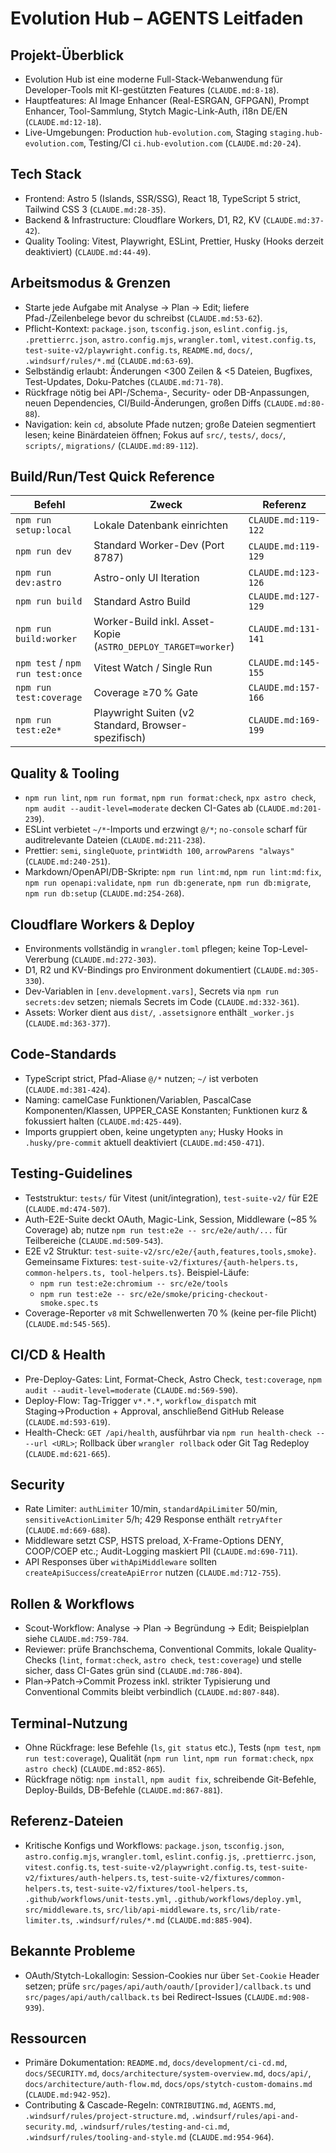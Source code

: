 # Evolution Hub – AGENTS Leitfaden

## Projekt-Überblick

- Evolution Hub ist eine moderne Full-Stack-Webanwendung für Developer-Tools mit KI-gestützten Features (`CLAUDE.md:8-18`).
- Hauptfeatures: AI Image Enhancer (Real-ESRGAN, GFPGAN), Prompt Enhancer, Tool-Sammlung, Stytch Magic-Link-Auth, i18n DE/EN (`CLAUDE.md:12-18`).
- Live-Umgebungen: Production `hub-evolution.com`, Staging `staging.hub-evolution.com`, Testing/CI `ci.hub-evolution.com` (`CLAUDE.md:20-24`).

## Tech Stack

- Frontend: Astro 5 (Islands, SSR/SSG), React 18, TypeScript 5 strict, Tailwind CSS 3 (`CLAUDE.md:28-35`).
- Backend & Infrastructure: Cloudflare Workers, D1, R2, KV (`CLAUDE.md:37-42`).
- Quality Tooling: Vitest, Playwright, ESLint, Prettier, Husky (Hooks derzeit deaktiviert) (`CLAUDE.md:44-49`).

## Arbeitsmodus & Grenzen

- Starte jede Aufgabe mit Analyse → Plan → Edit; liefere Pfad-/Zeilenbelege bevor du schreibst (`CLAUDE.md:53-62`).
- Pflicht-Kontext: `package.json`, `tsconfig.json`, `eslint.config.js`, `.prettierrc.json`, `astro.config.mjs`, `wrangler.toml`, `vitest.config.ts`, `test-suite-v2/playwright.config.ts`, `README.md`, `docs/`, `.windsurf/rules/*.md` (`CLAUDE.md:63-69`).
- Selbständig erlaubt: Änderungen <300 Zeilen & <5 Dateien, Bugfixes, Test-Updates, Doku-Patches (`CLAUDE.md:71-78`).
- Rückfrage nötig bei API-/Schema-, Security- oder DB-Anpassungen, neuen Dependencies, CI/Build-Änderungen, großen Diffs (`CLAUDE.md:80-88`).
- Navigation: kein `cd`, absolute Pfade nutzen; große Dateien segmentiert lesen; keine Binärdateien öffnen; Fokus auf `src/`, `tests/`, `docs/`, `scripts/`, `migrations/` (`CLAUDE.md:89-112`).

## Build/Run/Test Quick Reference

| Befehl | Zweck | Referenz |
|--------|-------|----------|
| `npm run setup:local` | Lokale Datenbank einrichten | `CLAUDE.md:119-122` |
| `npm run dev` | Standard Worker-Dev (Port 8787) | `CLAUDE.md:119-129` |
| `npm run dev:astro` | Astro-only UI Iteration | `CLAUDE.md:123-126` |
| `npm run build` | Standard Astro Build | `CLAUDE.md:127-129` |
| `npm run build:worker` | Worker-Build inkl. Asset-Kopie (`ASTRO_DEPLOY_TARGET=worker`) | `CLAUDE.md:131-141` |
| `npm test` / `npm run test:once` | Vitest Watch / Single Run | `CLAUDE.md:145-155` |
| `npm run test:coverage` | Coverage ≥70 % Gate | `CLAUDE.md:157-166` |
| `npm run test:e2e*` | Playwright Suiten (v2 Standard, Browser-spezifisch) | `CLAUDE.md:169-199` |

## Quality & Tooling

- `npm run lint`, `npm run format`, `npm run format:check`, `npx astro check`, `npm audit --audit-level=moderate` decken CI-Gates ab (`CLAUDE.md:201-239`).
- ESLint verbietet `~/*`-Imports und erzwingt `@/*`; `no-console` scharf für auditrelevante Dateien (`CLAUDE.md:211-238`).
- Prettier: `semi`, `singleQuote`, `printWidth 100`, `arrowParens "always"` (`CLAUDE.md:240-251`).
- Markdown/OpenAPI/DB-Skripte: `npm run lint:md`, `npm run lint:md:fix`, `npm run openapi:validate`, `npm run db:generate`, `npm run db:migrate`, `npm run db:setup` (`CLAUDE.md:254-268`).

## Cloudflare Workers & Deploy

- Environments vollständig in `wrangler.toml` pflegen; keine Top-Level-Vererbung (`CLAUDE.md:272-303`).
- D1, R2 und KV-Bindings pro Environment dokumentiert (`CLAUDE.md:305-330`).
- Dev-Variablen in `[env.development.vars]`, Secrets via `npm run secrets:dev` setzen; niemals Secrets im Code (`CLAUDE.md:332-361`).
- Assets: Worker dient aus `dist/`, `.assetsignore` enthält `_worker.js` (`CLAUDE.md:363-377`).

## Code-Standards

- TypeScript strict, Pfad-Aliase `@/*` nutzen; `~/` ist verboten (`CLAUDE.md:381-424`).
- Naming: camelCase Funktionen/Variablen, PascalCase Komponenten/Klassen, UPPER_CASE Konstanten; Funktionen kurz & fokussiert halten (`CLAUDE.md:425-449`).
- Imports gruppiert oben, keine ungetypten `any`; Husky Hooks in `.husky/pre-commit` aktuell deaktiviert (`CLAUDE.md:450-471`).

## Testing-Guidelines

- Teststruktur: `tests/` für Vitest (unit/integration), `test-suite-v2/` für E2E (`CLAUDE.md:474-507`).
- Auth-E2E-Suite deckt OAuth, Magic-Link, Session, Middleware (~85 % Coverage) ab; nutze `npm run test:e2e -- src/e2e/auth/...` für Teilbereiche (`CLAUDE.md:509-543`).
- E2E v2 Struktur: `test-suite-v2/src/e2e/{auth,features,tools,smoke}`. Gemeinsame Fixtures: `test-suite-v2/fixtures/{auth-helpers.ts, common-helpers.ts, tool-helpers.ts}`. Beispiel-Läufe:
  - `npm run test:e2e:chromium -- src/e2e/tools`
  - `npm run test:e2e -- src/e2e/smoke/pricing-checkout-smoke.spec.ts`
- Coverage-Reporter `v8` mit Schwellenwerten 70 % (keine per-file Plicht) (`CLAUDE.md:545-565`).

## CI/CD & Health

- Pre-Deploy-Gates: Lint, Format-Check, Astro Check, `test:coverage`, `npm audit --audit-level=moderate` (`CLAUDE.md:569-590`).
- Deploy-Flow: Tag-Trigger `v*.*.*`, `workflow_dispatch` mit Staging→Production + Approval, anschließend GitHub Release (`CLAUDE.md:593-619`).
- Health-Check: `GET /api/health`, ausführbar via `npm run health-check -- --url <URL>`; Rollback über `wrangler rollback` oder Git Tag Redeploy (`CLAUDE.md:621-665`).

## Security

- Rate Limiter: `authLimiter` 10/min, `standardApiLimiter` 50/min, `sensitiveActionLimiter` 5/h; 429 Response enthält `retryAfter` (`CLAUDE.md:669-688`).
- Middleware setzt CSP, HSTS preload, X-Frame-Options DENY, COOP/COEP etc.; Audit-Logging maskiert PII (`CLAUDE.md:690-711`).
- API Responses über `withApiMiddleware` sollten `createApiSuccess`/`createApiError` nutzen (`CLAUDE.md:712-755`).

## Rollen & Workflows

- Scout-Workflow: Analyse → Plan → Begründung → Edit; Beispielplan siehe `CLAUDE.md:759-784`.
- Reviewer: prüfe Branchschema, Conventional Commits, lokale Quality-Checks (`lint`, `format:check`, `astro check`, `test:coverage`) und stelle sicher, dass CI-Gates grün sind (`CLAUDE.md:786-804`).
- Plan→Patch→Commit Prozess inkl. strikter Typisierung und Conventional Commits bleibt verbindlich (`CLAUDE.md:807-848`).

## Terminal-Nutzung

- Ohne Rückfrage: lese Befehle (`ls`, `git status` etc.), Tests (`npm test`, `npm run test:coverage`), Qualität (`npm run lint`, `npm run format:check`, `npx astro check`) (`CLAUDE.md:852-865`).
- Rückfrage nötig: `npm install`, `npm audit fix`, schreibende Git-Befehle, Deploy-Builds, DB-Befehle (`CLAUDE.md:867-881`).

## Referenz-Dateien

- Kritische Konfigs und Workflows: `package.json`, `tsconfig.json`, `astro.config.mjs`, `wrangler.toml`, `eslint.config.js`, `.prettierrc.json`, `vitest.config.ts`, `test-suite-v2/playwright.config.ts`, `test-suite-v2/fixtures/auth-helpers.ts`, `test-suite-v2/fixtures/common-helpers.ts`, `test-suite-v2/fixtures/tool-helpers.ts`, `.github/workflows/unit-tests.yml`, `.github/workflows/deploy.yml`, `src/middleware.ts`, `src/lib/api-middleware.ts`, `src/lib/rate-limiter.ts`, `.windsurf/rules/*.md` (`CLAUDE.md:885-904`).

## Bekannte Probleme

- OAuth/Stytch-Lokallogin: Session-Cookies nur über `Set-Cookie` Header setzen; prüfe `src/pages/api/auth/oauth/[provider]/callback.ts` und `src/pages/api/auth/callback.ts` bei Redirect-Issues (`CLAUDE.md:908-939`).

## Ressourcen

- Primäre Dokumentation: `README.md`, `docs/development/ci-cd.md`, `docs/SECURITY.md`, `docs/architecture/system-overview.md`, `docs/api/`, `docs/architecture/auth-flow.md`, `docs/ops/stytch-custom-domains.md` (`CLAUDE.md:942-952`).
- Contributing & Cascade-Regeln: `CONTRIBUTING.md`, `AGENTS.md`, `.windsurf/rules/project-structure.md`, `.windsurf/rules/api-and-security.md`, `.windsurf/rules/testing-and-ci.md`, `.windsurf/rules/tooling-and-style.md` (`CLAUDE.md:954-964`).
